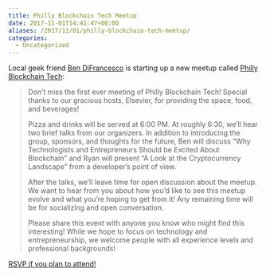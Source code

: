 ```yaml
---
title: Philly Blockchain Tech Meetup
date: 2017-11-01T14:41:47+00:00
aliases: /2017/11/01/philly-blockchain-tech-meetup/
categories:
  - Uncategorized
---
```


Local geek friend [Ben DiFrancesc­o][1] is starting up a new meetup called [Philly Blockchain Tech][2]:

> Don&#8217;t miss the first ever meeting of Philly Blockchain Tech! Special thanks to our gracious hosts, Elsevier, for providing the space, food, and beverages!
>
> Pizza and drinks will be served at 6:00 PM. At roughly 6:30, we&#8217;ll hear two brief talks from our organizers. In addition to introducing the group, sponsors, and thoughts for the future, Ben will discuss &#8220;Why Technologists and Entrepreneurs Should be Excited About Blockchain&#8221; and Ryan will present &#8220;A Look at the Cryptocurrency Landscape&#8221; from a developer&#8217;s point of view.
>
> After the talks, we&#8217;ll leave time for open discussion about the meetup. We want to hear from you about how you&#8217;d like to see this meetup evolve and what you&#8217;re hoping to get from it! Any remaining time will be for socializing and open conversation.
>
> Please share this event with anyone you know who might find this interesting! While we hope to focus on technology and entrepreneurship, we welcome people with all experience levels and professional backgrounds!

[RSVP if you plan to attend!][3]

[1]: https://twitter.com/bendifrancesco
[2]: https://www.meetup.com/Philly-Blockchain-Tech/
[3]: https://www.meetup.com/Philly-Blockchain-Tech/events/244654958/
